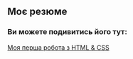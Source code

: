 ## Моє резюме

### Ви можете подивитись його тут:

[Моя перша робота з HTML & CSS](http://127.0.0.1:5500/index.html)
